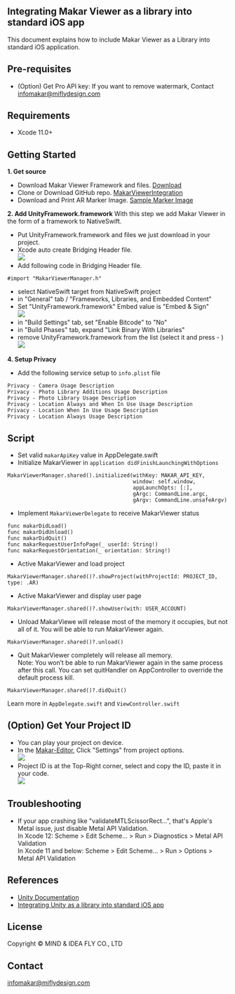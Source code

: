 ## Integrating Makar Viewer as a library into standard iOS app

This document explains how to include Makar Viewer as a Library into standard iOS application.

Pre-requisites
--------------
- (Option) Get Pro API key: If you want to remove watermark, Contact <infomakar@miflydesign.com>

Requirements
--------------
- Xcode 11.0+

Getting Started
--------------
**1. Get source**
- Download Makar Viewer Framework and files. [Download](https://makar-viewer-embed.s3.ap-northeast-1.amazonaws.com/MakarViewer_3_3_1_ios_1636516302.zip) 
- Clone or Download GitHub repo. [MakarViewerIntegration](https://github.com/vml933/MakarViewerIntegration.git)
- Download and Print AR Marker Image. [Sample Marker Image](https://makar-viewer-embed.s3-ap-northeast-1.amazonaws.com/ARSamplePoster.png)

**2. Add UnityFramework.framework**
With this step we add Makar Viewer in the form of a framework to NativeSwift.
- Put UnityFramework.framework and files we just download in your project.
- Xcode auto create Bridging Header file.
<br><img src="images/ios-Swift/createBridgingHeader.png">
- Add following code in Bridging Header file.
```
#import "MakarViewerManager.h"
```
- select NativeSwift target from NativeSwift project
- in "General" tab / "Frameworks, Libraries, and Embedded Content"
- Set "UnityFramework.framework" Embed value is "Embed & Sign"
  <br><img src="images/ios-Swift/addToEmbeddedContent.png">
- in "Build Settings" tab, set "Enable Bitcode" to "No"
- in "Build Phases" tab, expand "Link Binary With Libraries"
- remove UnityFramework.framework from the list (select it and press - )
  <br><img src="images/ios-Swift/removeLink.png">

**4. Setup Privacy**
- Add the following service setup to `info.plist` file
```
Privacy - Camera Usage Description
Privacy - Photo Library Additions Usage Description
Privacy - Photo Library Usage Description
Privacy - Location Always and When In Use Usage Description
Privacy - Location When In Use Usage Description
Privacy - Location Always Usage Description
```

Script
--------------
- Set valid `makarApiKey` value in AppDelegate.swift
- Initialize MakarViewer in `application didFinishLaunchingWithOptions`
```
MakarViewerManager.shared().initialized(withKey: MAKAR_API_KEY,
                                        window: self.window,
                                        appLaunchOpts: [:],
                                        gArgc: CommandLine.argc,
                                        gArgv: CommandLine.unsafeArgv)
```
- Implement `MakarViewerDelegate` to receive MakarViewer status
```
func makarDidLoad() 
func makarDidUnload()
func makarDidQuit()
func makarRequestUserInfoPage(_ userId: String!)
func makarRequestOrientation(_ orientation: String!)
```
- Active MakarViewer and load project
```
MakarViewerManager.shared()?.showProject(withProjectId: PROJECT_ID, type: .AR)
```
- Active MakarViewer and display user page
```
MakarViewerManager.shared()?.showUser(with: USER_ACCOUNT)
```
- Unload MakarViewe will release most of the memory it occupies, but not all of it. You will be able to run MakarViewer again.
```
MakarViewerManager.shared()?.unload()
```

- Quit MakarViewer completely will release all memory.<br>
Note: You won’t be able to run MakarViewer again in the same process after this call. You can set quitHandler on AppController to override the default process kill.
```
MakarViewerManager.shared()?.didQuit()
```
Learn more in `AppDelegate.swift` and `ViewController.swift`

(Option) Get Your Project ID
-------
- You can play your project on device.
- In the [Makar-Editor](https://www.makerar.com/en/download), Click "Settings" from project options.
  <br><img src="images/getProjectIdStep1.png">
- Project ID is at the Top-Right corner, select and copy the ID, paste it in your code.
  <br><img src="images/getProjectIdStep2.png">

Troubleshooting
-------
- If your app crashing like "validateMTLScissorRect...", that's Apple's Metal issue, just disable Metal API Validation.\
 In Xcode 12: Scheme > Edit Scheme... > Run > Diagnostics > Metal API Validation\
 In Xcode 11 and below: Scheme > Edit Scheme... > Run > Options > Metal API Validation

References
-------
- [Unity Documentation](https://docs.unity3d.com/Manual/UnityasaLibrary-iOS.html)
- [Integrating Unity as a library into standard iOS app](https://github.com/Unity-Technologies/uaal-example)

License
-------
Copyright © MIND & IDEA FLY CO., LTD

Contact
-------
<infomakar@miflydesign.com>
